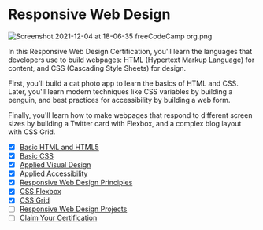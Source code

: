 # Responsive Web Design

![Screenshot 2021-12-04 at 18-06-35 freeCodeCamp org.png](https://s3-us-west-2.amazonaws.com/secure.notion-static.com/f5a34d75-c008-4f54-8871-10508c76376c/Screenshot_2021-12-04_at_18-06-35_freeCodeCamp_org.png)

In this Responsive Web Design Certification, you'll learn the languages 
that developers use to build webpages: HTML (Hypertext Markup Language) 
for content, and CSS (Cascading Style Sheets) for design.

First, you'll build a cat photo app to learn the basics of HTML and CSS. Later, you'll learn modern techniques like CSS variables by building a 
penguin, and best practices for accessibility by building a web form.

Finally, you'll learn how to make webpages that respond to different screen 
sizes by building a Twitter card with Flexbox, and a complex blog layout with CSS Grid.

- [x]  [Basic HTML and HTML5](https://www.freecodecamp.org/learn/responsive-web-design/#basic-html-and-html5)
- [x]  [Basic CSS](https://www.freecodecamp.org/learn/responsive-web-design/#basic-css)
- [X]  [Applied Visual Design](https://www.freecodecamp.org/learn/responsive-web-design/#applied-visual-design)
- [X]  [Applied Accessibility](https://www.freecodecamp.org/learn/responsive-web-design/#applied-accessibility)
- [X]  [Responsive Web Design Principles](https://www.freecodecamp.org/learn/responsive-web-design/#responsive-web-design-principles)
- [X]  [CSS Flexbox](https://www.freecodecamp.org/learn/responsive-web-design/#css-flexbox)
- [X]  [CSS Grid](https://www.freecodecamp.org/learn/responsive-web-design/#css-grid)
- [ ]  [Responsive Web Design Projects](https://www.freecodecamp.org/learn/responsive-web-design/#responsive-web-design-projects)
- [ ]  [Claim Your Certification](https://www.freecodecamp.org/learn/responsive-web-design/#claim-cert-block)
